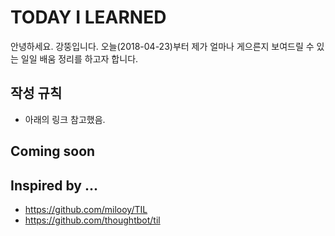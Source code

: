 # TODAY I LEARNED

안녕하세요. 강뚱입니다. 오늘(2018-04-23)부터 제가 얼마나 게으른지 보여드릴 수 있는 일일 배움 정리를 하고자 합니다.

## 작성 규칙
- 아래의 링크 참고했음.

## Coming soon

## Inspired by ...
* https://github.com/milooy/TIL
* https://github.com/thoughtbot/til
